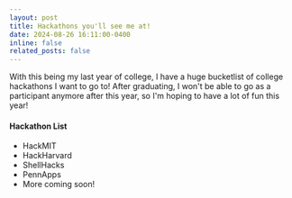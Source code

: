 ```yaml
---
layout: post
title: Hackathons you'll see me at!
date: 2024-08-26 16:11:00-0400
inline: false
related_posts: false
---
```

With this being my last year of college, I have a huge bucketlist of college hackathons I want to go to! After graduating, I won't be able to go as a participant anymore after this year, so I'm hoping to have a lot of fun this year!

#### Hackathon List

<ul>
    <li>HackMIT</li>
    <li>HackHarvard</li>
    <li>ShellHacks</li>
    <li>PennApps</li>
    <li>More coming soon!</li>
</ul>

